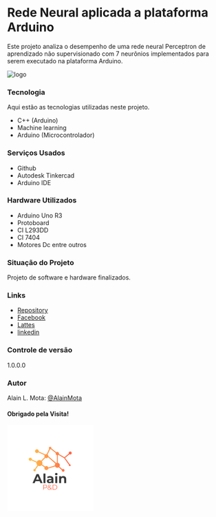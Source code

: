 # Rede Neural aplicada a plataforma Arduino
Este projeto analiza o desempenho de uma rede neural Perceptron de aprendizado não supervisionado com 7 neurônios implementados para serem executado na plataforma Arduino.

![logo](Imagens/perfil_drd.jpg)

### Tecnologia
Aqui estão as tecnologias utilizadas neste projeto.

* C++ (Arduino)
* Machine learning
* Arduino (Microcontrolador)


### Serviços Usados
* Github
* Autodesk Tinkercad
* Arduino IDE

### Hardware Utilizados
* Arduino Uno R3
* Protoboard
* CI L293DD
* CI 7404
* Motores Dc entre outros

### Situação do Projeto
Projeto de software e hardware finalizados.


### Links
* [Repository](https://github.com/AlainMota9/Rede_Neural_Arduino/)
* [Facebook](https://www.facebook.com/alain.mota.3/)
* [Lattes](http://lattes.cnpq.br/9940114103826916)
* [linkedin](https://www.linkedin.com/in/alain-mota-a61319117/)

### Controle de versão
1.0.0.0

### Autor
Alain L. Mota: [@AlainMota](https://github.com/AlainMota9)

#### Obrigado pela Visita!

![logo](Imagens/logo.png)




